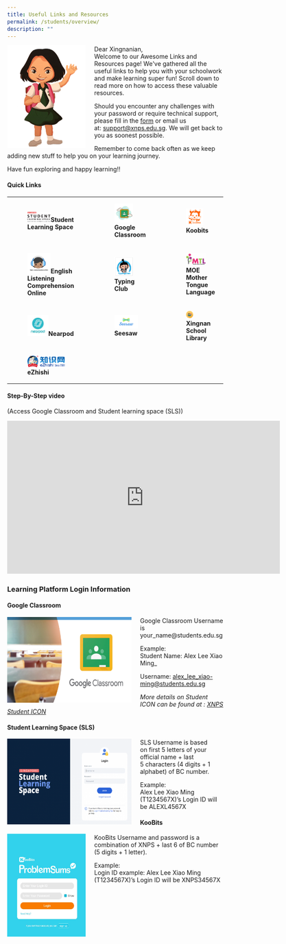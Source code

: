 ```yaml
---
title: Useful Links and Resources
permalink: /students/overview/
description: ""
---
```

<img src="/images/girl.png" style="width:183px;height:240px;margin-right:20px;" align="left">Dear Xingnanian,  
Welcome to our Awesome Links and Resources page! We've gathered all the useful links to help you with your schoolwork and make learning super fun! 
Scroll down to read more on how to access these valuable resources.

Should you encounter any challenges with your password or require technical support, please fill in the 
[form](https://form.gov.sg/62ddf9fb7eb7140012ad0588) or email us at:&nbsp;[support@xnps.edu.sg](http://support@xnps.edu.sg%20/). We will get back to you as soonest possible.    
 
 Remember to come back often as we keep adding new stuff to help you on your learning journey. 
 
 Have fun exploring and happy learning!!


#### Quick Links
|  |  |  |
|---|---|---|
|<figure><a href="https://vle.learning.moe.edu.sg/login"><img style="width:50%" src="/images/ul1.png"></a><b>Student Learning Space</b></figure>  | <figure><a href="https://workspace.google.com/dashboard"><img style="width:60%" src="/images/ul2.png"></a><b>Google Classroom </b></figure> | <figure><a href="https://member.koobits.com/"><img style="width:60%" src="/images/ul3.png"></a><b>Koobits</b></figure> |
| <figure><a href="https://xingnan.of-stars.com/"><img style="width:50%" src="/images/ul4.png"></a><b>English Listening Comprehension Online</b></figure> | <figure><a href="https://xingnanprimary.typingclub.com/"><img style="width:60%" src="/images/ul5.png"></a><b>Typing Club</b></figure> | <figure><a href="https://www.mtl.moe.edu.sg/"><img style="width:70%" src="/images/ul6.png"></a><b>MOE Mother Tongue Language</b></figure> |
| <figure><a href="https://nearpod.com/"><img style="width:45%" src="/images/ul7.png"></a><b>Nearpod</b></figure> | <figure><a href="https://web.seesaw.me/"><img style="width:75%" src="/images/ul8.png"></a><b>Seesaw</b></figure> |  <figure><a href="https://staging.d24s03z0ob23eb.amplifyapp.com/students/school-library/"><img style="width:25%" src="/images/ul9.png"></a><b>Xingnan School Library</b></figure> |
|<figure><a href="https://www.ezhishi.net/Contents/"><img style="width:80%" src="/images/ul10.png"></a><b>eZhishi</b></figure>|||

	



#### Step-By-Step video 
(Access Google Classroom and Student learning space (SLS))

<iframe width="636" height="357" src="https://www.youtube.com/embed/KkbS5f9EZPo" title="Google Classroom and SLS Tutorial for Parents" frameborder="0" allow="accelerometer; autoplay; clipboard-write; encrypted-media; gyroscope; picture-in-picture" allowfullscreen=""></iframe>

### Learning Platform Login Information 



#### Google Classroom

<p><a href="https://classroom.google.com/?pli=1"><img src="/images/lp1.png" style="width:290px;height:200px;margin-right:20px;" align="left"></a></p>  Google Classroom Username is your_name@students.edu.sg


Example:  
Student Name:&nbsp;Alex Lee Xiao Ming_&nbsp;

Username: alex_lee_xiao-ming@students.edu.sg

_More details on Student ICON can be found at :&nbsp;[XNPS Student ICON](https://xingnanpri.moe.edu.sg/homepage-icon/students/student-icon)_

#### Student Learning Space (SLS)

<p><a href="https://vle.learning.moe.edu.sg/login"><img src="/images/lp2.png" style="width:290px;height:200px;margin-right:20px;" align="left"></a></p> SLS Username is based on&nbsp;first 5&nbsp;letters of your official name +&nbsp;last 5&nbsp;characters (4 digits + 1 alphabet) of BC number.

  

 Example:  
Alex Lee Xiao Ming (T1234567X)’s Login ID will be&nbsp;ALEXL4567X


#### KooBits

<p><a href="https://vle.learning.moe.edu.sg/login"><img src="/images/lp3.png" style="width:183px;height:240px;margin-right:20px;" align="left"></a></p> KooBits Username and password is a combination of&nbsp;XNPS&nbsp;+&nbsp;last 6&nbsp;of BC number (5 digits + 1 letter).

 Example:  
Login ID example: Alex Lee Xiao Ming (T1234567X)’s Login ID will be&nbsp;XNPS34567X